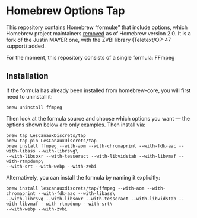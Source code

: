 # Homebrew Options Tap

This repository contains Homebrew “formulæ” that include options, which Homebrew project maintainers [removed][] as of Homebrew version 2.0. It is a fork of the Justin MAYER one, with the ZVBI library (Teletext/OP-47 support) added.

For the moment, this repository consists of a single formula: FFmpeg

## Installation

If the formula has already been installed from homebrew-core, you will first need to uninstall it:

    brew uninstall ffmpeg

Then look at the formula source and choose which options you want — the options shown below are only examples. Then install via:

    brew tap LesCanauxDiscrets/tap
    brew tap-pin LesCanauxDiscrets/tap
    brew install ffmpeg --with-aom --with-chromaprint --with-fdk-aac --with-libass --with-librsvg\
    --with-libsoxr --with-tesseract --with-libvidstab --with-libvmaf --with-rtmpdump\
    --with-srt --with-webp --with-zvbi

Alternatively, you can install the formula by naming it explicitly:

    brew install lescanauxdiscrets/tap/ffmpeg --with-aom --with-chromaprint --with-fdk-aac --with-libass\
    --with-librsvg --with-libsoxr --with-tesseract --with-libvidstab --with-libvmaf --with-rtmpdump --with-srt\
    --with-webp --with-zvbi


[removed]: https://github.com/Homebrew/homebrew-core/issues/31510
